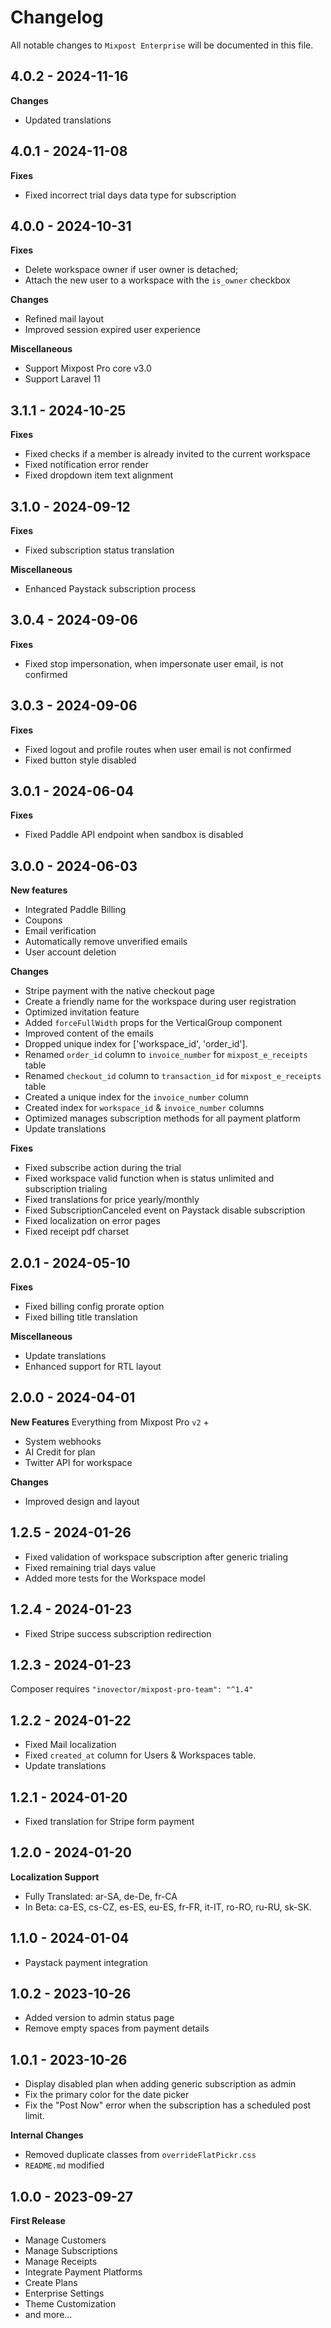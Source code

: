 # Changelog

All notable changes to `Mixpost Enterprise` will be documented in this file.

## 4.0.2 - 2024-11-16

**Changes**

- Updated translations

## 4.0.1 - 2024-11-08

**Fixes**

- Fixed incorrect trial days data type for subscription

## 4.0.0 - 2024-10-31

**Fixes**

- Delete workspace owner if user owner is detached;
- Attach the new user to a workspace with the `is_owner` checkbox

**Changes**

- Refined mail layout
- Improved session expired user experience

**Miscellaneous**

- Support Mixpost Pro core v3.0
- Support Laravel 11

## 3.1.1 - 2024-10-25

**Fixes**

- Fixed checks if a member is already invited to the current workspace
- Fixed notification error render
- Fixed dropdown item text alignment

## 3.1.0 - 2024-09-12

**Fixes**

- Fixed subscription status translation

**Miscellaneous**

- Enhanced Paystack subscription process

## 3.0.4 - 2024-09-06

**Fixes**

- Fixed stop impersonation, when impersonate user email, is not confirmed

## 3.0.3 - 2024-09-06

**Fixes**

- Fixed logout and profile routes when user email is not confirmed
- Fixed button style disabled

## 3.0.1 - 2024-06-04

**Fixes**

- Fixed Paddle API endpoint when sandbox is disabled

## 3.0.0 - 2024-06-03

**New features**

- Integrated Paddle Billing
- Coupons
- Email verification
- Automatically remove unverified emails
- User account deletion

**Changes**

- Stripe payment with the native checkout page
- Create a friendly name for the workspace during user registration
- Optimized invitation feature
- Added `forceFullWidth` props for the VerticalGroup component
- Improved content of the emails
- Dropped unique index for ['workspace_id', 'order_id'].
- Renamed `order_id` column to `invoice_number` for `mixpost_e_receipts` table
- Renamed `checkout_id` column to `transaction_id` for `mixpost_e_receipts` table
- Created a unique index for the `invoice_number` column
- Created index for `workspace_id` & `invoice_number` columns
- Optimized manages subscription methods for all payment platform
- Update translations

**Fixes**

- Fixed subscribe action during the trial
- Fixed workspace valid function when is status unlimited and subscription trialing
- Fixed translations for price yearly/monthly
- Fixed SubscriptionCanceled event on Paystack disable subscription
- Fixed localization on error pages
- Fixed receipt pdf charset

## 2.0.1 - 2024-05-10

**Fixes**

- Fixed billing config prorate option
- Fixed billing title translation

**Miscellaneous**

- Update translations
- Enhanced support for RTL layout

## 2.0.0 - 2024-04-01

**New Features**
Everything from Mixpost Pro `v2` +

- System webhooks
- AI Credit for plan
- Twitter API for workspace

**Changes**

- Improved design and layout

## 1.2.5 - 2024-01-26

- Fixed validation of workspace subscription after generic trialing
- Fixed remaining trial days value
- Added more tests for the Workspace model

## 1.2.4 - 2024-01-23

- Fixed Stripe success subscription redirection

## 1.2.3 - 2024-01-23

Composer requires `"inovector/mixpost-pro-team": "^1.4"`

## 1.2.2 - 2024-01-22

- Fixed Mail localization
- Fixed `created_at` column for Users & Workspaces table.
- Update translations

## 1.2.1 - 2024-01-20

- Fixed translation for Stripe form payment

## 1.2.0 - 2024-01-20

**Localization Support**

- Fully Translated: ar-SA, de-De, fr-CA
- In Beta: ca-ES, cs-CZ, es-ES, eu-ES, fr-FR, it-IT, ro-RO, ru-RU, sk-SK.

## 1.1.0 - 2024-01-04

- Paystack payment integration

## 1.0.2 - 2023-10-26

- Added version to admin status page
- Remove empty spaces from payment details

## 1.0.1 - 2023-10-26

- Display disabled plan when adding generic subscription as admin
- Fix the primary color for the date picker
- Fix the "Post Now" error when the subscription has a scheduled post limit.

**Internal Changes**

- Removed duplicate classes from `overrideFlatPickr.css`
- `README.md` modified

## 1.0.0 - 2023-09-27

**First Release**

- Manage Customers
- Manage Subscriptions
- Manage Receipts
- Integrate Payment Platforms
- Create Plans
- Enterprise Settings
- Theme Customization
- and more...
